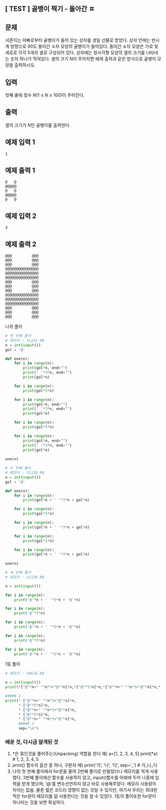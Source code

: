 ## [ TEST ] 골뱅이 찍기 - 돌아간 ㅍ

## 문제

서준이는 아빠로부터 골뱅이가 들어 있는 상자를 생일 선물로 받았다. 상자 안에는 반시계 방향으로 90도 돌아간 ㅍ자 모양의 골뱅이가 들어있다. 돌아간 ㅍ자 모양은 가로 및 세로로 각각 5개의 셀로 구성되어 있다. 상자에는 정사각형 모양의 셀의 크기를 나타내는 숫자 하나가 적혀있다. 셀의 크기 *N*이 주어지면 예제 출력과 같은 방식으로 골뱅이 모양을 출력하시오.

## 입력

첫째 줄에 정수 *N*(1 ≤ *N* ≤ 100)이 주어진다.

## 출력

셀의 크기가 *N*인 골뱅이를 출력한다.

## 예제 입력 1

```
1

```

## 예제 출력 1

```
@   @
@@@@@
@   @
@@@@@
@   @

```

## 예제 입력 2

```
3

```

## 예제 출력 2

```
@@@         @@@
@@@         @@@
@@@         @@@
@@@@@@@@@@@@@@@
@@@@@@@@@@@@@@@
@@@@@@@@@@@@@@@
@@@         @@@
@@@         @@@
@@@         @@@
@@@@@@@@@@@@@@@
@@@@@@@@@@@@@@@
@@@@@@@@@@@@@@@
@@@         @@@
@@@         @@@
@@@         @@@
```

나의 풀이

```python
# 첫 번째 풀이
# 메모리 : 31252 KB
n = int(input())
gol = '@'

def one(n):
    for i in range(n):
        print(gol*n, end="")
        print(' '*3*n, end="")
        print(gol*n)

    for i in range(n):
        print(gol*5*n)

    for i in range(n):
        print(gol*n, end="")
        print(' '*3*n, end="")
        print(gol*n)

    for i in range(n):
        print(gol*5*n)

    for i in range(n):
        print(gol*n, end="")
        print(' '*3*n, end="")
        print(gol*n)
        
one(n)
```

```python
# 두 번째 풀이
# 메모리 : 31120 KB
n = int(input())
gol = '@'

def one(n):
    for i in range(n):
        print(gol*n + ' '*3*n + gol*n)

    for i in range(n):
        print(gol*5*n)

    for i in range(n):
        print(gol*n + ' '*3*n + gol*n)

    for i in range(n):
        print(gol*5*n)

    for i in range(n):
        print(gol*n + ' '*3*n + gol*n)
        
one(n)
```

```python
# 세 번째 풀이
# 메모리 : 31120 KB

n = int(input())

for i in range(n):
    print('@'*n + ' '*3*n + '@'*n)

for i in range(n):
    print('@'*5*n)

for i in range(n):
    print('@'*n + ' '*3*n + '@'*n)

for i in range(n):
    print('@'*5*n)

for i in range(n):
    print('@'*n + ' '*3*n + '@'*n)
```

1등 풀이

```python
# 메모리 : 30616 KB

n = int(input())
print(*["@"*n+" "*n*3+"@"*n]*n,*["@"*5*n]*n,*["@"*n+" "*n*3+"@"*n]*n,*["@"*5*n]*n,*["@"*n+" "*n*3+"@"*n]*n,sep="\n")
```

```python
##### 1
print(* ["@"*n+" "*n*3+"@"*n]*n,
      * ["@"*5*n]*n,
      * ["@"*n+" "*n*3+"@"*n]*n,
      * ["@"*5*n]*n,
      * ["@"*n+" "*n*3+"@"*n]*n,
      ##### 2
      sep="\n")
```

### 배운 것, 다시금 알게된 것

1. *은 묶인것을 풀어주는(Unpacking) 역할을 한다
예) a=[1, 2, 3, 4, 5]
print(*a)     # 1, 2, 3, 4, 5
2. print() 함수의 옵션 중 하나, 구분자
예) print(’가’, ‘나’, ‘다’, sep=’_’)     # 가_나_다
3. 나의 첫 번째 풀이에서 for문을 줄여 2번째 풀이로 만들었더니 메모리를 적게 사용했다.
3번째 풀이에선 함수를 사용하지 않고, input()함수를 아래에 두어 나중에 입력을 받게 했으며, ‘@’를 변수선언하지 않고 바로 사용해주었다. 메모리 사용량의 차이는 없음.
물론 짧은 코드라 영향이 없는 것일 수 있지만, 여기서 우리는 최대한 적은 for문이 메모리를 덜 사용한다는 것을 알 수 있었다. 1등의 풀이또한 for문이 하나라는 것을 보면 확실하다.